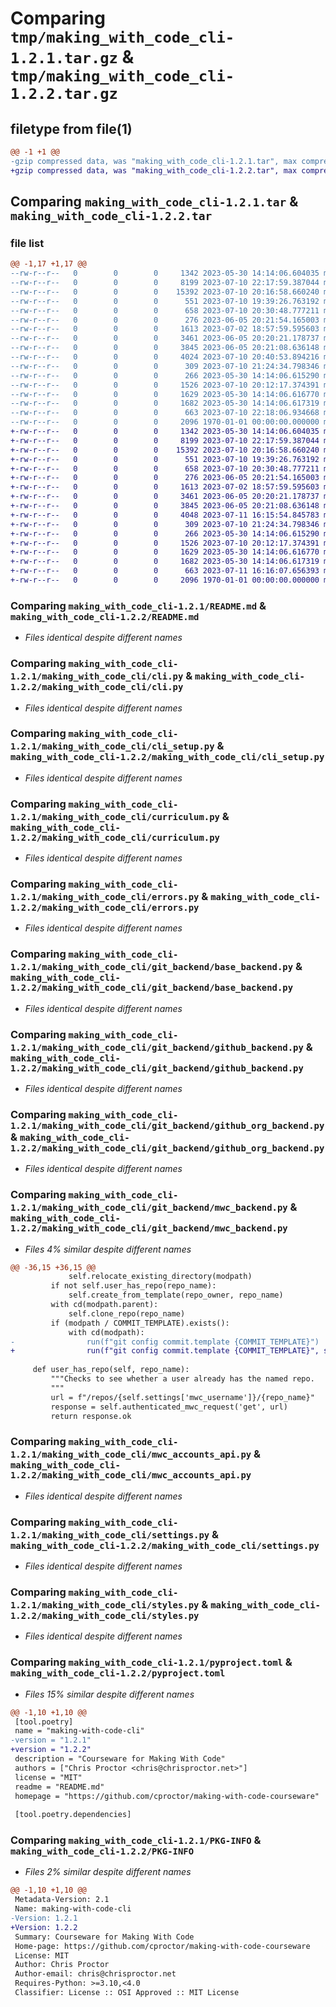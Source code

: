 # Comparing `tmp/making_with_code_cli-1.2.1.tar.gz` & `tmp/making_with_code_cli-1.2.2.tar.gz`

## filetype from file(1)

```diff
@@ -1 +1 @@
-gzip compressed data, was "making_with_code_cli-1.2.1.tar", max compression
+gzip compressed data, was "making_with_code_cli-1.2.2.tar", max compression
```

## Comparing `making_with_code_cli-1.2.1.tar` & `making_with_code_cli-1.2.2.tar`

### file list

```diff
@@ -1,17 +1,17 @@
--rw-r--r--   0        0        0     1342 2023-05-30 14:14:06.604035 making_with_code_cli-1.2.1/README.md
--rw-r--r--   0        0        0     8199 2023-07-10 22:17:59.387044 making_with_code_cli-1.2.1/making_with_code_cli/cli.py
--rw-r--r--   0        0        0    15392 2023-07-10 20:16:58.660240 making_with_code_cli-1.2.1/making_with_code_cli/cli_setup.py
--rw-r--r--   0        0        0      551 2023-07-10 19:39:26.763192 making_with_code_cli-1.2.1/making_with_code_cli/curriculum.py
--rw-r--r--   0        0        0      658 2023-07-10 20:30:48.777211 making_with_code_cli-1.2.1/making_with_code_cli/errors.py
--rw-r--r--   0        0        0      276 2023-06-05 20:21:54.165003 making_with_code_cli-1.2.1/making_with_code_cli/git_backend/__init__.py
--rw-r--r--   0        0        0     1613 2023-07-02 18:57:59.595603 making_with_code_cli-1.2.1/making_with_code_cli/git_backend/base_backend.py
--rw-r--r--   0        0        0     3461 2023-06-05 20:20:21.178737 making_with_code_cli-1.2.1/making_with_code_cli/git_backend/github_backend.py
--rw-r--r--   0        0        0     3845 2023-06-05 20:21:08.636148 making_with_code_cli-1.2.1/making_with_code_cli/git_backend/github_org_backend.py
--rw-r--r--   0        0        0     4024 2023-07-10 20:40:53.894216 making_with_code_cli-1.2.1/making_with_code_cli/git_backend/mwc_backend.py
--rw-r--r--   0        0        0      309 2023-07-10 21:24:34.798346 making_with_code_cli-1.2.1/making_with_code_cli/git_wrapper.py
--rw-r--r--   0        0        0      266 2023-05-30 14:14:06.615290 making_with_code_cli-1.2.1/making_with_code_cli/helpers.py
--rw-r--r--   0        0        0     1526 2023-07-10 20:12:17.374391 making_with_code_cli-1.2.1/making_with_code_cli/mwc_accounts_api.py
--rw-r--r--   0        0        0     1629 2023-05-30 14:14:06.616770 making_with_code_cli-1.2.1/making_with_code_cli/settings.py
--rw-r--r--   0        0        0     1682 2023-05-30 14:14:06.617319 making_with_code_cli-1.2.1/making_with_code_cli/styles.py
--rw-r--r--   0        0        0      663 2023-07-10 22:18:06.934668 making_with_code_cli-1.2.1/pyproject.toml
--rw-r--r--   0        0        0     2096 1970-01-01 00:00:00.000000 making_with_code_cli-1.2.1/PKG-INFO
+-rw-r--r--   0        0        0     1342 2023-05-30 14:14:06.604035 making_with_code_cli-1.2.2/README.md
+-rw-r--r--   0        0        0     8199 2023-07-10 22:17:59.387044 making_with_code_cli-1.2.2/making_with_code_cli/cli.py
+-rw-r--r--   0        0        0    15392 2023-07-10 20:16:58.660240 making_with_code_cli-1.2.2/making_with_code_cli/cli_setup.py
+-rw-r--r--   0        0        0      551 2023-07-10 19:39:26.763192 making_with_code_cli-1.2.2/making_with_code_cli/curriculum.py
+-rw-r--r--   0        0        0      658 2023-07-10 20:30:48.777211 making_with_code_cli-1.2.2/making_with_code_cli/errors.py
+-rw-r--r--   0        0        0      276 2023-06-05 20:21:54.165003 making_with_code_cli-1.2.2/making_with_code_cli/git_backend/__init__.py
+-rw-r--r--   0        0        0     1613 2023-07-02 18:57:59.595603 making_with_code_cli-1.2.2/making_with_code_cli/git_backend/base_backend.py
+-rw-r--r--   0        0        0     3461 2023-06-05 20:20:21.178737 making_with_code_cli-1.2.2/making_with_code_cli/git_backend/github_backend.py
+-rw-r--r--   0        0        0     3845 2023-06-05 20:21:08.636148 making_with_code_cli-1.2.2/making_with_code_cli/git_backend/github_org_backend.py
+-rw-r--r--   0        0        0     4048 2023-07-11 16:15:54.845783 making_with_code_cli-1.2.2/making_with_code_cli/git_backend/mwc_backend.py
+-rw-r--r--   0        0        0      309 2023-07-10 21:24:34.798346 making_with_code_cli-1.2.2/making_with_code_cli/git_wrapper.py
+-rw-r--r--   0        0        0      266 2023-05-30 14:14:06.615290 making_with_code_cli-1.2.2/making_with_code_cli/helpers.py
+-rw-r--r--   0        0        0     1526 2023-07-10 20:12:17.374391 making_with_code_cli-1.2.2/making_with_code_cli/mwc_accounts_api.py
+-rw-r--r--   0        0        0     1629 2023-05-30 14:14:06.616770 making_with_code_cli-1.2.2/making_with_code_cli/settings.py
+-rw-r--r--   0        0        0     1682 2023-05-30 14:14:06.617319 making_with_code_cli-1.2.2/making_with_code_cli/styles.py
+-rw-r--r--   0        0        0      663 2023-07-11 16:16:07.656393 making_with_code_cli-1.2.2/pyproject.toml
+-rw-r--r--   0        0        0     2096 1970-01-01 00:00:00.000000 making_with_code_cli-1.2.2/PKG-INFO
```

### Comparing `making_with_code_cli-1.2.1/README.md` & `making_with_code_cli-1.2.2/README.md`

 * *Files identical despite different names*

### Comparing `making_with_code_cli-1.2.1/making_with_code_cli/cli.py` & `making_with_code_cli-1.2.2/making_with_code_cli/cli.py`

 * *Files identical despite different names*

### Comparing `making_with_code_cli-1.2.1/making_with_code_cli/cli_setup.py` & `making_with_code_cli-1.2.2/making_with_code_cli/cli_setup.py`

 * *Files identical despite different names*

### Comparing `making_with_code_cli-1.2.1/making_with_code_cli/curriculum.py` & `making_with_code_cli-1.2.2/making_with_code_cli/curriculum.py`

 * *Files identical despite different names*

### Comparing `making_with_code_cli-1.2.1/making_with_code_cli/errors.py` & `making_with_code_cli-1.2.2/making_with_code_cli/errors.py`

 * *Files identical despite different names*

### Comparing `making_with_code_cli-1.2.1/making_with_code_cli/git_backend/base_backend.py` & `making_with_code_cli-1.2.2/making_with_code_cli/git_backend/base_backend.py`

 * *Files identical despite different names*

### Comparing `making_with_code_cli-1.2.1/making_with_code_cli/git_backend/github_backend.py` & `making_with_code_cli-1.2.2/making_with_code_cli/git_backend/github_backend.py`

 * *Files identical despite different names*

### Comparing `making_with_code_cli-1.2.1/making_with_code_cli/git_backend/github_org_backend.py` & `making_with_code_cli-1.2.2/making_with_code_cli/git_backend/github_org_backend.py`

 * *Files identical despite different names*

### Comparing `making_with_code_cli-1.2.1/making_with_code_cli/git_backend/mwc_backend.py` & `making_with_code_cli-1.2.2/making_with_code_cli/git_backend/mwc_backend.py`

 * *Files 4% similar despite different names*

```diff
@@ -36,15 +36,15 @@
             self.relocate_existing_directory(modpath)
         if not self.user_has_repo(repo_name):
             self.create_from_template(repo_owner, repo_name)
         with cd(modpath.parent):
             self.clone_repo(repo_name)
         if (modpath / COMMIT_TEMPLATE).exists():
             with cd(modpath):
-                run(f"git config commit.template {COMMIT_TEMPLATE}")
+                run(f"git config commit.template {COMMIT_TEMPLATE}", shell=True, check=True)
 
     def user_has_repo(self, repo_name):
         """Checks to see whether a user already has the named repo.
         """
         url = f"/repos/{self.settings['mwc_username']}/{repo_name}"
         response = self.authenticated_mwc_request('get', url)
         return response.ok
```

### Comparing `making_with_code_cli-1.2.1/making_with_code_cli/mwc_accounts_api.py` & `making_with_code_cli-1.2.2/making_with_code_cli/mwc_accounts_api.py`

 * *Files identical despite different names*

### Comparing `making_with_code_cli-1.2.1/making_with_code_cli/settings.py` & `making_with_code_cli-1.2.2/making_with_code_cli/settings.py`

 * *Files identical despite different names*

### Comparing `making_with_code_cli-1.2.1/making_with_code_cli/styles.py` & `making_with_code_cli-1.2.2/making_with_code_cli/styles.py`

 * *Files identical despite different names*

### Comparing `making_with_code_cli-1.2.1/pyproject.toml` & `making_with_code_cli-1.2.2/pyproject.toml`

 * *Files 15% similar despite different names*

```diff
@@ -1,10 +1,10 @@
 [tool.poetry]
 name = "making-with-code-cli"
-version = "1.2.1"
+version = "1.2.2"
 description = "Courseware for Making With Code"
 authors = ["Chris Proctor <chris@chrisproctor.net>"]
 license = "MIT"
 readme = "README.md"
 homepage = "https://github.com/cproctor/making-with-code-courseware"
 
 [tool.poetry.dependencies]
```

### Comparing `making_with_code_cli-1.2.1/PKG-INFO` & `making_with_code_cli-1.2.2/PKG-INFO`

 * *Files 2% similar despite different names*

```diff
@@ -1,10 +1,10 @@
 Metadata-Version: 2.1
 Name: making-with-code-cli
-Version: 1.2.1
+Version: 1.2.2
 Summary: Courseware for Making With Code
 Home-page: https://github.com/cproctor/making-with-code-courseware
 License: MIT
 Author: Chris Proctor
 Author-email: chris@chrisproctor.net
 Requires-Python: >=3.10,<4.0
 Classifier: License :: OSI Approved :: MIT License
```

